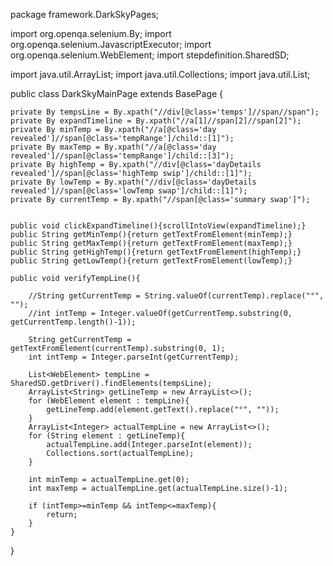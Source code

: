 package framework.DarkSkyPages;

import org.openqa.selenium.By;
import org.openqa.selenium.JavascriptExecutor;
import org.openqa.selenium.WebElement;
import stepdefinition.SharedSD;

import java.util.ArrayList;
import java.util.Collections;
import java.util.List;


public class DarkSkyMainPage extends BasePage {

    private By tempsLine = By.xpath("//div[@class='temps']//span//span");
    private By expandTimeline = By.xpath("//a[1]//span[2]//span[2]");
    private By minTemp = By.xpath("//a[@class='day revealed']//span[@class='tempRange']/child::[1]");
    private By maxTemp = By.xpath("//a[@class='day revealed']//span[@class='tempRange']/child::[3]");
    private By highTemp = By.xpath("//div[@class='dayDetails revealed']//span[@class='highTemp swip']/child::[1]");
    private By lowTemp = By.xpath("//div[@class='dayDetails revealed']//span[@class='lowTemp swap']/child::[1]");
    private By currentTemp = By.xpath("//span[@class='summary swap']");


    public void clickExpandTimeline(){scrollIntoView(expandTimeline);}
    public String getMinTemp(){return getTextFromElement(minTemp);}
    public String getMaxTemp(){return getTextFromElement(maxTemp);}
    public String getHighTemp(){return getTextFromElement(highTemp);}
    public String getLowTemp(){return getTextFromElement(lowTemp);}

    public void verifyTempLine(){

        //String getCurrentTemp = String.valueOf(currentTemp).replace("°", "");
        //int intTemp = Integer.valueOf(getCurrentTemp.substring(0, getCurrentTemp.length()-1));

        String getCurrentTemp = getTextFromElement(currentTemp).substring(0, 1);
        int intTemp = Integer.parseInt(getCurrentTemp);

        List<WebElement> tempLine = SharedSD.getDriver().findElements(tempsLine);
        ArrayList<String> getLineTemp = new ArrayList<>();
        for (WebElement element : tempLine){
            getLineTemp.add(element.getText().replace("°", ""));
        }
        ArrayList<Integer> actualTempLine = new ArrayList<>();
        for (String element : getLineTemp){
            actualTempLine.add(Integer.parseInt(element));
            Collections.sort(actualTempLine);
        }

        int minTemp = actualTempLine.get(0);
        int maxTemp = actualTempLine.get(actualTempLine.size()-1);

        if (intTemp>=minTemp && intTemp<=maxTemp){
            return;
        }
    }

}
